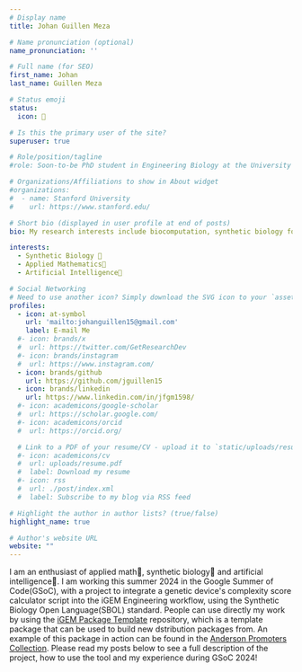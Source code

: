 ```yaml
---
# Display name
title: Johan Guillen Meza

# Name pronunciation (optional)
name_pronunciation: ''

# Full name (for SEO)
first_name: Johan
last_name: Guillen Meza

# Status emoji
status:
  icon: 🧬

# Is this the primary user of the site?
superuser: true

# Role/position/tagline
#role: Soon-to-be PhD student in Engineering Biology at the University of Bristol

# Organizations/Affiliations to show in About widget
#organizations:
#  - name: Stanford University
#    url: https://www.stanford.edu/

# Short bio (displayed in user profile at end of posts)
bio: My research interests include biocomputation, synthetic biology for climate change, biosecurity  and biomaterials.

interests:
  - Synthetic Biology 🧬
  - Applied Mathematics🧠
  - Artificial Intelligence🤖

# Social Networking
# Need to use another icon? Simply download the SVG icon to your `assets/media/icons/` folder.
profiles:
  - icon: at-symbol
    url: 'mailto:johanguillen15@gmail.com'
    label: E-mail Me
  #- icon: brands/x
  #  url: https://twitter.com/GetResearchDev
  #- icon: brands/instagram
  #  url: https://www.instagram.com/
  - icon: brands/github
    url: https://github.com/jguillen15
  - icon: brands/linkedin
    url: https://www.linkedin.com/in/jfgm1598/
  #- icon: academicons/google-scholar
  #  url: https://scholar.google.com/
  #- icon: academicons/orcid
  #  url: https://orcid.org/

  # Link to a PDF of your resume/CV - upload it to `static/uploads/resume.pdf`
  #- icon: academicons/cv
  #  url: uploads/resume.pdf
  #  label: Download my resume
  #- icon: rss
  #  url: ./post/index.xml
  #  label: Subscribe to my blog via RSS feed

# Highlight the author in author lists? (true/false)
highlight_name: true

# Author's website URL
website: ""
---
```


I am an enthusiast of applied math🧠, synthetic biology🧬 and artificial intelligence🤖. I am working this summer 2024 in the Google Summer of Code(GSoC), with a project to integrate a genetic device's complexity score calculator script into the iGEM Engineering workflow, using the Synthetic Biology Open Language(SBOL) standard. People can use directly my work by using the [iGEM Package Template](https://github.com/iGEM-Engineering/iGEM-package-template) repository, which is a template package that can be used to build new dstribution packages from. An example of this package in action can be found in the [Anderson Promoters Collection](https://github.com/iGEM-Engineering/iGEM-Anderson-Promoters). Please read my posts below to see a full description of the project, how to use the tool and my experience during GSoC 2024!
